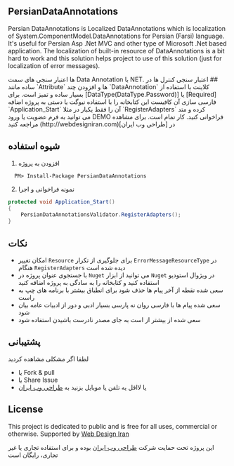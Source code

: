 ## PersianDataAnnotations
Persian DataAnnotations is Localized DataAnnotations which is localization of System.ComponentModel.DataAnnotations for Persian (Farsi) language. It's useful for Persian Asp .Net MVC and other type of Microsoft .Net based application.
The localization of built-in resource of DataAnnotations is a bit hard to work and this solution helps project to use of this solution (just for localization of error messages).

<div style="text-align: left; direction: rtl;">
## اعتبار سنجی کنترل ها در .NET با Data Annotation ها
اعتبار سنجی های سمت کلاینت با استفاده از  
`DataAnnotation` 
ها و افزودن چند 
`Attribute` 
ساده مانند  
[Required] یا  [DataType(DataType.Password)] 
بسیار ساده و تمیز است. برای فارسی سازی آن کافیست این کتابخانه را با استفاده نیوگت یا دستی به پروژه اضافه کرده و متد 
`RegisterAdapters` 
آن را فقط یکبار در مثلا 
`Application_Start`  
فراخوانی کنید. کار تمام است. 
برای مشاهده 
DEMO 
می توانید به فرم عضویت یا ورود در [طراحی وب ایران](http://webdesigniran.com) مراجعه کنید
</div>

## شیوه استفاده
1. افزودن به پروژه

```
  PM> Install-Package PersianDataAnnotations
```

2. نمونه فراخوانی و اجرا

```c#
protected void Application_Start()
{
    PersianDataAnnotationsValidator.RegisterAdapters();
}
```

## نکات
*	امکان تغییر `Resource` برای جلوگیری از تکرار `ErrorMessageResourceType` در هنگام `RegisterAdapters` دیده شده است
*	با جستجوی عنوان پروژه در `Nuget` می توانید از ابزار `Nuget` در ویژوال استودیو استفاده کنید و کتابخانه را به سادگی به پروژه اضافه کنید
*	سعی شده نقطه از آخر پیام ها حذف شود برای انطباق بیشتر با برنامه های چپ به راست
*	سعی شده پیام ها با فارسی روان نه پارسی بسیار ادبی و دور از ادبیات عامه بیان شود
*	سعی شده از بیشتر از است به جای مصدر نادرست باشیدن استفاده شود

## پشتیبانی
لطفا اگر مشکلی مشاهده کردید
- یا Fork & pull
- یا Share Issue
- یا لااقل یه تلفن یا موبایل بزنید به [طراحی وب ایران](http://webdesigniran.com)

## <a name="license"></a> License

This project is dedicated to public and is free for all uses, commercial or otherwise.
Supported by [Web Design Iran](http://webdesigniran.com)

این پروژه تحت حمایت شرکت 
[طراحی وب ایران](http://webdesigniran.com)
 بوده و برای استفاده تجاری یا غیر تجاری، رایگان است
